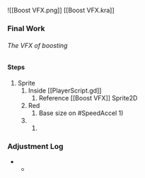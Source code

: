 ![[Boost VFX.png]]
[[Boost VFX.kra]]

### Final Work
###### The VFX of boosting

#### Steps
1) Sprite
	1) Inside [[PlayerScript.gd]]
		1) Reference [[Boost VFX]] Sprite2D
	2) Red
		1) Base size on #SpeedAccel 
			1) 
	3) 
		1) 

### Adjustment Log
- 
	- 
	 